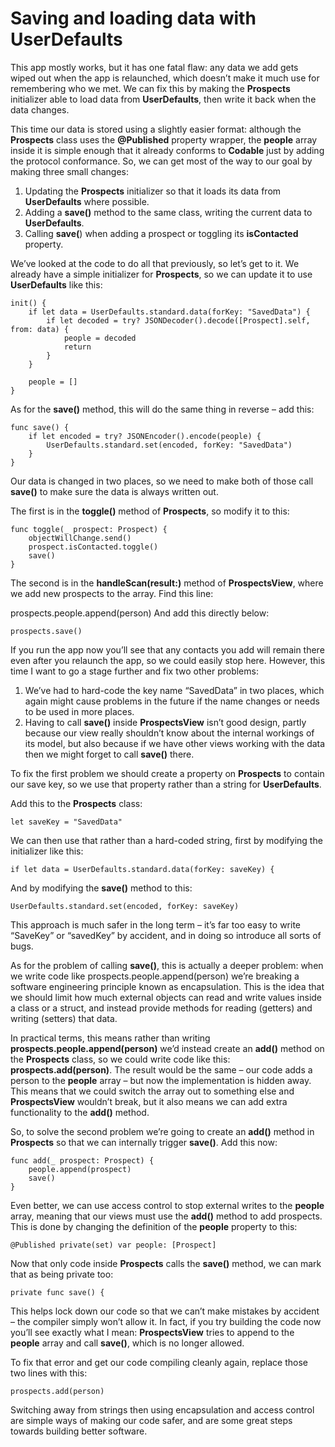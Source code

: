 # Saving and loading data with UserDefaults

This app mostly works, but it has one fatal flaw: any data we add gets wiped out when the app is relaunched, which doesn’t make it much use for remembering who we met. We can fix this by making the **Prospects** initializer able to load data from **UserDefaults**, then write it back when the data changes.

This time our data is stored using a slightly easier format: although the **Prospects** class uses the **@Published** property wrapper, the **people** array inside it is simple enough that it already conforms to **Codable** just by adding the protocol conformance. So, we can get most of the way to our goal by making three small changes:

1. Updating the **Prospects** initializer so that it loads its data from **UserDefaults** where possible.
2. Adding a **save()** method to the same class, writing the current data to **UserDefaults**.
3. Calling **save(**) when adding a prospect or toggling its **isContacted** property.

We’ve looked at the code to do all that previously, so let’s get to it. We already have a simple initializer for **Prospects**, so we can update it to use **UserDefaults** like this:
```
init() {
    if let data = UserDefaults.standard.data(forKey: "SavedData") {
        if let decoded = try? JSONDecoder().decode([Prospect].self, from: data) {
            people = decoded
            return
        }
    }

    people = []
}
```
As for the **save()** method, this will do the same thing in reverse – add this:
```
func save() {
    if let encoded = try? JSONEncoder().encode(people) {
        UserDefaults.standard.set(encoded, forKey: "SavedData")
    }
}
```
Our data is changed in two places, so we need to make both of those call **save()** to make sure the data is always written out.

The first is in the **toggle()** method of **Prospects**, so modify it to this:
```
func toggle(_ prospect: Prospect) {
    objectWillChange.send()
    prospect.isContacted.toggle()
    save()
}
```
The second is in the **handleScan(result:)** method of **ProspectsView**, where we add new prospects to the array. Find this line:

prospects.people.append(person)
And add this directly below:
```
prospects.save()
```
If you run the app now you’ll see that any contacts you add will remain there even after you relaunch the app, so we could easily stop here. However, this time I want to go a stage further and fix two other problems:

1. We’ve had to hard-code the key name “SavedData” in two places, which again might cause problems in the future if the name changes or needs to be used in more places.
2. Having to call **save()** inside **ProspectsView** isn’t good design, partly because our view really shouldn’t know about the internal workings of its model, but also because if we have other views working with the data then we might forget to call **save()** there.

To fix the first problem we should create a property on **Prospects** to contain our save key, so we use that property rather than a string for **UserDefaults**.

Add this to the **Prospects** class:
```
let saveKey = "SavedData"
```
We can then use that rather than a hard-coded string, first by modifying the initializer like this:
```
if let data = UserDefaults.standard.data(forKey: saveKey) {
```    
And by modifying the **save()** method to this:
```
UserDefaults.standard.set(encoded, forKey: saveKey)
```
This approach is much safer in the long term – it’s far too easy to write “SaveKey” or “savedKey” by accident, and in doing so introduce all sorts of bugs.

As for the problem of calling **save()**, this is actually a deeper problem: when we write code like prospects.people.append(person) we’re breaking a software engineering principle known as encapsulation. This is the idea that we should limit how much external objects can read and write values inside a class or a struct, and instead provide methods for reading (getters) and writing (setters) that data.

In practical terms, this means rather than writing **prospects.people.append(person)** we’d instead create an **add()** method on the **Prospects** class, so we could write code like this: **prospects.add(person)**. The result would be the same – our code adds a person to the **people** array – but now the implementation is hidden away. This means that we could switch the array out to something else and **ProspectsView** wouldn’t break, but it also means we can add extra functionality to the **add()** method.

So, to solve the second problem we’re going to create an **add()** method in **Prospects** so that we can internally trigger **save()**. Add this now:
```
func add(_ prospect: Prospect) {
    people.append(prospect)
    save()
}
```
Even better, we can use access control to stop external writes to the **people** array, meaning that our views must use the **add()** method to add prospects. This is done by changing the definition of the **people** property to this:
```
@Published private(set) var people: [Prospect]
```
Now that only code inside **Prospects** calls the **save()** method, we can mark that as being private too:
```
private func save() {
```
This helps lock down our code so that we can’t make mistakes by accident – the compiler simply won’t allow it. In fact, if you try building the code now you’ll see exactly what I mean: **ProspectsView** tries to append to the **people** array and call **save()**, which is no longer allowed.

To fix that error and get our code compiling cleanly again, replace those two lines with this:
```
prospects.add(person)
```
Switching away from strings then using encapsulation and access control are simple ways of making our code safer, and are some great steps towards building better software.


